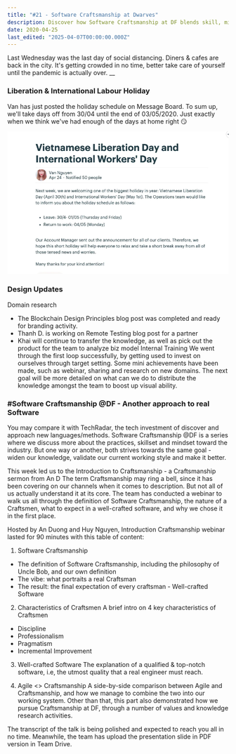 ```yaml
---
title: "#21 - Software Craftsmanship at Dwarves"
description: Discover how Software Craftsmanship at DF blends skill, mindset, and Agile practices to create well-crafted software and boost team knowledge sharing.
date: 2020-04-25
last_edited: "2025-04-07T00:00:00.000Z"
---
```


Last Wednesday was the last day of social distancing. Diners & cafes are back in the city. It's getting crowded in no time, better take care of yourself until the pandemic is actually over.
\_\_

### Liberation & International Labour Holiday

Van has just posted the holiday schedule on Message Board. To sum up, we'll take days off from 30/04 until the end of 03/05/2020. Just exactly when we think we've had enough of the days at home right 😏

![](assets/notion-image-1744007146062-4ml3r.webp)

### Design Updates

Domain research

- The Blockchain Design Principles blog post was completed and ready for branding activity.
- Thanh D. is working on Remote Testing blog post for a partner
- Khai will continue to transfer the knowledge, as well as pick out the product for the team to analyze biz model
  Internal Training
  We went through the first loop successfully, by getting used to invest on ourselves through target setting. Some mini achievements have been made, such as webinar, sharing and research on new domains.
  The next goal will be more detailed on what can we do to distribute the knowledge amongst the team to boost up visual ability.

### #Software Craftsmanship @DF - Another approach to real Software

You may compare it with TechRadar, the tech investment of discover and approach new languages/methods. Software Craftsmanship @DF is a series where we discuss more about the practices, skillset and mindset toward the industry. But one way or another, both strives towards the same goal - widen our knowledge, validate our current working style and make it better.

This week led us to the Introduction to Craftsmanship - a Craftsmanship sermon from An D
The term Craftsmanship may ring a bell, since it has been covering on our channels when it comes to description. But not all of us actually understand it at its core. The team has conducted a webinar to walk us all through the definition of Software Craftsmanship, the nature of a Craftsmen, what to expect in a well-crafted software, and why we chose it in the first place.

Hosted by An Duong and Huy Nguyen, Introduction Craftsmanship webinar lasted for 90 minutes with this table of content:

1. Software Craftsmanship

- The definition of Software Craftsmanship, including the philosophy of Uncle Bob, and our own definition
- The vibe: what portraits a real Craftsman
- The result: the final expectation of every craftsman - Well-crafted Software

2. Characteristics of Craftsmen
   A brief intro on 4 key characteristics of Craftsmen

- Discipline
- Professionalism
- Pragmatism
- Incremental Improvement

3. Well-crafted Software
   The explanation of a qualified & top-notch software, i.e, the utmost quality that a real engineer must reach.

4. Agile <> Craftsmanship
   A side-by-side comparison between Agile and Craftsmanship, and how we manage to combine the two into our working system. Other than that, this part also demonstrated how we pursue Craftsmanship at DF, through a number of values and knowledge research activities.

The transcript of the talk is being polished and expected to reach you all in no time. Meanwhile, the team has upload the presentation slide in PDF version in Team Drive.

